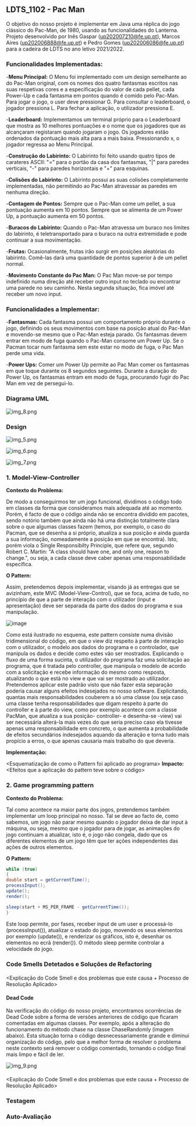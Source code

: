## LDTS_1102 - Pac Man
O objetivo do nosso projeto é implementar em Java uma réplica do jogo clássico do Pac-Man, de 1980, usando as funcionalidades do Lanterna.
Projeto desenvolvido por Inês Gaspar (up202007210@fe.up.pt), Marcos Aires (up202006888@fe.up.pt) e Pedro Gomes (up202006086@fe.up.pt) para a cadeira de LDTS no ano letivo 2021/2022.

### Funcionalidades Implementadas:
-**Menu Principal:** O Menu foi implementado com um design semelhante ao do Pac-Man original, com os nomes dos quatro fantasmas escritos nas suas respetivas cores e a especificação do valor de cada pellet, cada Power-Up e cada fantasma em pontos quando é comido pelo Pac-Man. Para jogar o jogo, o user deve pressionar G. Para consultar o leaderboard, o jogador pressiona L. Para fechar a aplicação, o utilizador pressiona E.

-**Leaderboard:** Implementamos um terminal próprio para o Leaderboard que mostra as 10 melhores pontuações e o nome que os jogadores que as alcançaram registaram quando jogaram o jogo. Os jogadores estão ordenados da pontuação mais alta para a mais baixa. Pressionando x, o jogador regressa ao Menu Principal.

-**Construção do Labirinto:** O Labirinto foi feito usando quatro tipos de carateres ASCII: "=" para o portão da casa dos fantasmas, "|" para paredes verticais, "-" para paredes horizontais e "+" para esquinas.

-**Colisões do Labirinto:** O Labirinto possui as suas colisões completamente implementadas, não permitindo ao Pac-Man atravessar as paredes em nenhuma direção.

-**Contagem de Pontos:** Sempre que o Pac-Man come um pellet, a sua pontuação aumenta em 10 pontos. Sempre que se alimenta de um Power Up, a pontuação aumenta em 50 pontos.

-**Buracos do Labirinto:** Quando o Pac-Man atravessa um buraco nos limites do labirinto, é teletransportado para o buraco na outra extremidade e pode continuar a sua movimentação.

-**Frutas:** Ocasionalmente, frutas irão surgir em posições aleatórias do labirinto. Comê-las dará uma quantidade de pontos superior à de um pellet normal.

-**Movimento Constante do Pac Man:** O Pac Man move-se por tempo indefinido numa direção até receber outro input no teclado ou encontrar uma parede no seu caminho. Nesta segunda situação, fica imóvel até receber um novo input.

### Funcionalidades a Implementar:
-**Fantasmas:** Cada fantasma possui um comportamento próprio durante o jogo, definindo os seus movimentos com base na posição atual do Pac-Man e movendo-se mesmo que o Pac-Man esteja parado. Os fantasmas devem entrar em modo de fuga quando o Pac-Man consome um Power Up. Se o Pacman tocar num fantasma sem este estar no modo de fuga, o Pac Man perde uma vida.

-**Power Ups:** Comer um Power Up permite ao Pac Man comer os fantasmas em que toque durante os 8 segundos seguintes. Durante a duração do Power Up, os fantasmas entram em modo de fuga, procurando fugir do Pac Man em vez de persegui-lo.

### Diagrama UML

![img_8.png](img_8.png)

### Design

![img_5.png](img_5.png)

![img_6.png](img_6.png)

![img_7.png](img_7.png)

#### <Inserir problema encontrado aqui>
### 1. Model-View-Controller
**Contexto do Problema:**
  
  De modo a conseguirmos ter um jogo funcional, dividimos o código todo em classes da forma que consideramos mais adequada até ao momento. Porém, é facto de que o código ainda não se encontra dividido em pacotes, sendo notório também que ainda não há uma distinção totalmente clara sobre o que algumas classes fazem (temos, por exemplo, o caso do Pacman, que se desenha a si próprio, atualiza a sua posição e ainda guarda a sua informação, nomeadamente a posição em que se encontra). Isto, porém viola o Single Responsibilty Principle, que refere que, segundo Robert C. Martin: "A class should have one, and only one, reason to change.", ou seja, a cada classe deve caber apenas uma responsabilidade específica.


  
**O Pattern:** 
  
  Assim, pretendemos depois implementar, visando já as entregas que se avizinham, este MVC (Model-View-Control), que se foca, acima de tudo, no princípio de que a parte de interação com o utilizador (input e apresentação) deve ser separada da parte dos dados do programa e sua manipulação. 
  
 
![image](https://user-images.githubusercontent.com/93000291/148655510-9a9865d1-886e-40c9-945e-e4802900552e.png)

 
  Como está ilustrado no esquema, este pattern consiste numa divisão tridimensional do código, em que o view diz respeito à parte de interação com o utilizador, o modelo aos dados do programa e o controlador, que manipula os dados e decide como estes vão ser mostrados. Explicando o fluxo de uma forma sucinta, o utilizador do programa faz uma solicitação ao programa, que é tratada pelo controller, que manipula o modelo de acordo com a solicitação e recebe informação do mesmo como resposta, atualizando o que está no view e que vai ser mostrado ao utilizador.
  Pretendemos aplicar este padrão visto que não fazer esta separação poderia causar alguns efeitos indesejados no nosso software. Explicitando, quantas mais responsabilidades couberem a só uma classe (ou seja caso uma classe tenha responsabilidades que digam respeito à parte do controller e à parte do view, como por exemplo acontece com a classe PacMan, que atualiza a sua posição- controller- e desenha-se -view) vai ser necessária alterá-la mais vezes do que seria preciso caso ela tivesse apenas uma responsabilidade em concreto, o que aumenta a probabilidade de efeitos secundários indesejados aquando da alteração e torna tudo mais propício a erros, o que apenas causaria mais trabalho do que deveria.
  
**Implementação:**
  
<Esquematização de como o Pattern foi aplicado ao programa>
**Impacto:**
<Efeitos que a aplicação do pattern teve sobre o código>

### 2. Game programming pattern
**Contexto do Problema:**
  
  Tal como acontece na maior parte dos jogos, pretendemos também implementar um loop principal no nosso. Tal se deve ao facto de, como sabemos, um jogo não parar mesmo quando o jogador deixa de dar input à máquina, ou seja, mesmo que o jogador para de jogar, as animações do jogo continuam a atualizar, isto é, o jogo não congela, dado que os diferentes elementos de um jogo têm que ter ações independentes das ações de outros elementos.
  
**O Pattern:**  
  

  ```java
while (true)
{
  double start = getCurrentTime();
  processInput();
  update();
  render();

  sleep(start + MS_PER_FRAME - getCurrentTime());
}
  
  ```
  
  Este loop permite, por fases, receber input de um user e processá-lo (processInput()), atualizar o estado do jogo, movendo os seus elementos por exemplo (update()), e renderizar os gráficos, isto é, desenhar os elementos no ecrã (render()). O método sleep permite controlar a velocidade do jogo.
  
### Code Smells Detetados e Soluções de Refactoring
#### <Nome do Code Smell Detetado>
<Explicação do Code Smell e dos problemas que este causa + Processo de Resolução Aplicado>

#### Dead Code
Na verificação do código do nosso projeto, encontramos ocorrências de Dead Code sobre a forma de versões anteriores de código que ficaram comentadas em algumas classes. Por exemplo, após a alteração do funcionamento do método chase na classe ChaseRandomly (imagem abaixo). Esta situação torna o código desnecessariamente grande e diminui organização do código, pelo que a melhor forma de resolver o problema neste contexto será remover o código comentado, tornando o código final mais limpo e fácil de ler.

![img_9.png](img_9.png)

#### <Nome do Code Smell Detetado>
<Explicação do Code Smell e dos problemas que este causa + Processo de Resolução Aplicado>

### Testagem

### Auto-Avaliação

